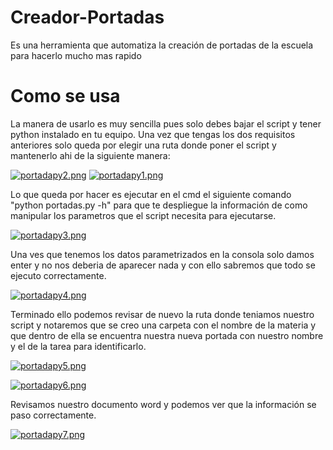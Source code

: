 # Creador-Portadas
Es una herramienta que automatiza la creación de portadas de la escuela para hacerlo mucho mas rapido

# Como se usa
La manera de usarlo es muy sencilla pues solo debes bajar el script y tener python instalado en tu equipo.
Una vez que tengas los dos requisitos anteriores solo queda por elegir una ruta donde poner el script y mantenerlo ahi de la siguiente manera:

[![portadapy2.png](https://i.postimg.cc/YSTG1XqH/portadapy2.png)](https://postimg.cc/06dyv0wW)
[![portadapy1.png](https://i.postimg.cc/7ZVnnrpy/portadapy1.png)](https://postimg.cc/Xrr5nmj2)

Lo que queda por hacer es ejecutar en el cmd el siguiente comando  "python portadas.py -h" para que te despliegue la información de como manipular los parametros que el script necesita para ejecutarse.

[![portadapy3.png](https://i.postimg.cc/8cm7gNdp/portadapy3.png)](https://postimg.cc/2L3k4pXM)

Una ves que tenemos los datos parametrizados en la consola solo damos enter y no nos deberia de aparecer nada y con ello sabremos que todo se ejecuto correctamente.

[![portadapy4.png](https://i.postimg.cc/prCL1kxy/portadapy4.png)](https://postimg.cc/PvLHCWCk)

Terminado ello podemos revisar de nuevo la ruta donde teniamos nuestro script y notaremos que se creo una carpeta con el nombre de la materia y que dentro de ella se encuentra nuestra nueva portada con nuestro nombre y el de la tarea para identificarlo.

[![portadapy5.png](https://i.postimg.cc/TYPd3Vfq/portadapy5.png)](https://postimg.cc/5jZdPFH6)

[![portadapy6.png](https://i.postimg.cc/sgksmbSw/portadapy6.png)](https://postimg.cc/rDNBFnfr)

Revisamos nuestro documento word y podemos ver que la información se paso correctamente.

[![portadapy7.png](https://i.postimg.cc/0N11DDR4/portadapy7.png)](https://postimg.cc/LJDWMqsk)
